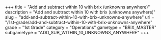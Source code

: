 +++
title = "Add and subtract within 10 with brix (unknowns anywhere)"
description = "Add and subtract within 10 with brix (unknowns anywhere)"
slug = "add-and-subtract-within-10-with-brix-unknowns-anywhere"
url = "/1st-grade/add-and-subtract-within-10-with-brix-unknowns-anywhere"
grade = "1st Grade"
category = "Operations"
gametype = "BRIX_MASTER"
subgametype = "ADD_SUB_WITHIN_10_UNKNOWNS_ANYWHERE"
+++